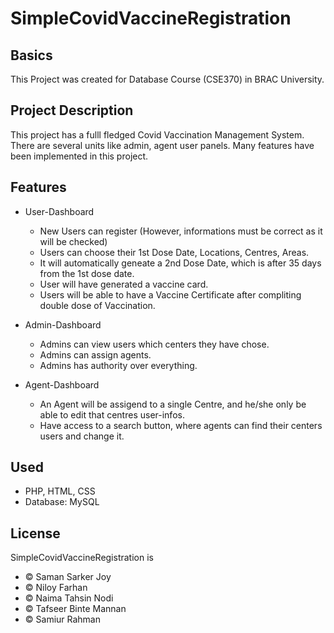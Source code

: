 # SimpleCovidVaccineRegistration

## Basics

This Project was created for Database Course (CSE370) in BRAC University. 

## Project Description

This project has a fulll fledged Covid Vaccination Management System. There are several units like admin, agent user panels. Many features have been implemented in this project.

## Features

- User-Dashboard
	- New Users can register (However, informations must be correct as it will be checked)
	- Users can choose their 1st Dose Date, Locations, Centres, Areas.
	- It will automatically geneate a 2nd Dose Date, which is after 35 days from the 1st dose date.
	- User will have generated a vaccine card.
	- Users will be able to have a Vaccine Certificate after compliting double dose of Vaccination.

- Admin-Dashboard
	- Admins can view users which centers they have chose.
	- Admins can assign agents.
	- Admins has authority over everything.

- Agent-Dashboard
	- An Agent will be assigend to a single Centre, and he/she only be able to edit that centres user-infos.
	- Have access to a search button, where agents can find their centers users and change it.

## Used

- PHP, HTML, CSS
- Database: MySQL

## License

SimpleCovidVaccineRegistration is
- © Saman Sarker Joy 
- © Niloy Farhan 
- © Naima Tahsin Nodi 
- © Tafseer Binte Mannan
- © Samiur Rahman
